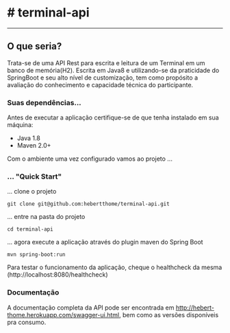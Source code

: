 # # terminal-api

----------

## O que seria?

Trata-se de uma API Rest para escrita e leitura de um Terminal em um banco de memória(H2).
Escrita em Java8 e utilizando-se da praticidade do SpringBoot e seu alto nível de customização, tem como propósito a avaliação do conhecimento e capacidade técnica do participante.

### Suas dependências...

Antes de executar a aplicação certifique-se de que tenha instalado em sua máquina:
		 
- Java 1.8
- Maven 2.0+

Com o ambiente uma vez configurado vamos ao projeto ...

###  ... "Quick Start"
... clone o projeto

    git clone git@github.com:hebertthome/terminal-api.git
... entre na pasta do projeto

    cd terminal-api
... agora execute a aplicação através do plugin maven do Spring Boot

    mvn spring-boot:run
Para testar o funcionamento da aplicação, cheque o healthcheck da mesma (http://localhost:8080/healthcheck)

### Documentação
A documentação completa da API pode ser encontrada em http://hebert-thome.herokuapp.com/swagger-ui.html, bem como as versões disponíveis pra consumo.